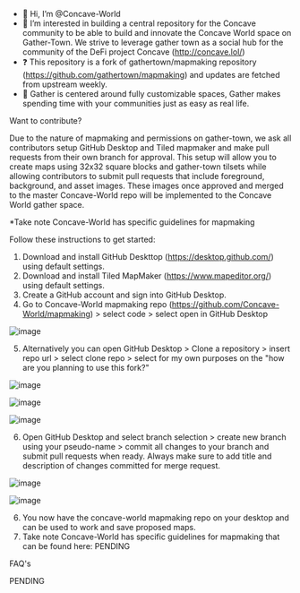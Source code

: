 - 👋 Hi, I’m @Concave-World
- 👀 I’m interested in building a central repository for the Concave community to be able to build and innovate the Concave World space on Gather-Town. We strive to leverage gather town as a social hub for the community of the DeFi project Concave (http://concave.lol/)
- ❓ This repository is a fork of gathertown/mapmaking repository (https://github.com/gathertown/mapmaking) and updates are fetched from upstream weekly.
- 🍯 Gather is centered around fully customizable spaces, Gather makes spending time with your communities just as easy as real life.

Want to contribute?

Due to the nature of mapmaking and permissions on gather-town, we ask all contributors setup GitHub Desktop and Tiled mapmaker and make pull requests from their own branch for approval. This setup will allow you to create maps using 32x32 square blocks and gather-town tilsets while allowing contributors to submit pull requests that include foreground, background, and asset images. These images once approved and merged to the master Concave-World repo will be implemented to the Concave World gather space.

*Take note Concave-World has specific guidelines for mapmaking

Follow these instructions to get started:
1. Download and install GitHub Deskttop (https://desktop.github.com/) using default settings.
2. Download and install Tiled MapMaker (https://www.mapeditor.org/) using default settings.
3. Create a GitHub account and sign into GitHub Desktop.
4. Go to Concave-World mapmaking repo (https://github.com/Concave-World/mapmaking) > select code > select open in GitHub Desktop

![image](https://user-images.githubusercontent.com/99355623/156031997-a59c28c2-6b9c-47c6-bde5-79e14dc99a7f.png)

5. Alternatively you can open GitHub Desktop > Clone a repository > insert repo url > select clone repo > select for my own purposes on the "how are you planning to use this fork?"

![image](https://user-images.githubusercontent.com/99355623/156032160-2d7cd680-1fd5-421c-9875-26c90a537a24.png)

![image](https://user-images.githubusercontent.com/99355623/156032294-1059e998-668d-4719-bb66-0c2e6f46574a.png)

![image](https://user-images.githubusercontent.com/99355623/156034952-80d37c1a-b9bd-413b-b5a4-b5190f7de9f8.png)

6. Open GitHub Desktop and select branch selection > create new branch using your pseudo-name > commit all changes to your branch and submit pull requests when ready. Always make sure to add title and description of changes committed for merge request.

![image](https://user-images.githubusercontent.com/99355623/156035254-d9e1d843-682a-4173-85d2-a50211a0cc5d.png)

![image](https://user-images.githubusercontent.com/99355623/156035422-7f402918-07f8-4c97-babb-a51311340e46.png)

6. You now have the concave-world mapmaking repo on your desktop and can be used to work and save proposed maps.
7. Take note Concave-World has specific guidelines for mapmaking that can be found here: PENDING

FAQ's

PENDING
